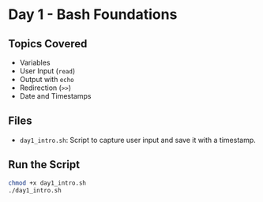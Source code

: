 # Day 1 - Bash Foundations

## Topics Covered
- Variables
- User Input (`read`)
- Output with `echo`
- Redirection (`>>`)
- Date and Timestamps

## Files
- `day1_intro.sh`: Script to capture user input and save it with a timestamp.

## Run the Script
```bash
chmod +x day1_intro.sh
./day1_intro.sh

